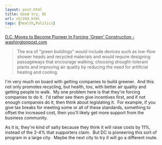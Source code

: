 ```yaml
---
layout: post.html
title: Good try, DC
url: ch/244.html
tags: [health,Politics]
---
```

[D.C. Moves to Become Pioneer In Forcing 'Green' Construction - washingtonpost.com](http://www.washingtonpost.com/wp-dyn/content/article/2006/11/15/AR2006111501624.html?nav=rss_email/components)

> The era of "green buildings" would include devices such as low-flow shower heads and recycled materials and would require designing passageways that encourage walking, choosing drought-tolerant plants and improving air quality by reducing the need for artificial heating and cooling.

I'm very much on board with getting companies to build greener.  And this not only promotes recycling, but health, too, with better air quality and getting people to walk.  My one problem here is that they're forcing companies to do it.  I'd rather see them give incentives first, and if not enough companies do it, then think about legislating it.  For example, if you give tax breaks for meeting some or all of these standards, something to offset the increased cost, then you'll likely get more support from the business community.

As it is, they're kind of salty because they think it will raise costs by 11%, instead of the 2-4% that supporters claim.  But DC is pioneering this sort of program in a large city.  Maybe the next city to try it will go a different route.
